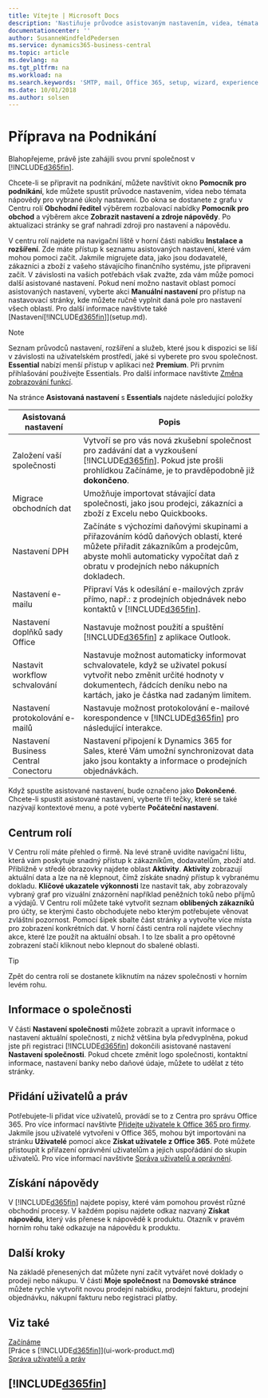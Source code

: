 ```yaml
---
title: Vítejte | Microsoft Docs
description: 'Nastiňuje průvodce asistovaným nastavením, videa, témata nápovědy a okna, které lze použít k přípravě na podnikání v Business Central.'
documentationcenter: ''
author: SusanneWindfeldPedersen
ms.service: dynamics365-business-central
ms.topic: article
ms.devlang: na
ms.tgt_pltfrm: na
ms.workload: na
ms.search.keywords: 'SMTP, mail, Office 365, setup, wizard, experience'
ms.date: 10/01/2018
ms.author: solsen
---
```

# <a name="getting-ready-for-doing-business"></a>Příprava na Podnikání
Blahopřejeme, právě jste zahájili svou první společnost v [!INCLUDE[d365fin](includes/d365fin_md.md)].

Chcete-li se připravit na podnikání, můžete navštívit okno **Pomocník pro podnikání**, kde můžete spustit průvodce nastavením, videa nebo témata nápovědy pro vybrané úkoly nastavení. Do okna se dostanete z grafu v Centru rolí **Obchodní ředitel** výběrem rozbalovací nabídky **Pomocník pro obchod** a výběrem akce **Zobrazit nastavení a zdroje nápovědy**. Po aktualizaci stránky se graf nahradí zdroji pro nastavení a nápovědu.

V centru rolí najdete na navigační liště v horní části nabídku **Instalace a rozšíření**. Zde máte přístup k seznamu asistovaných nastavení, které vám mohou pomoci začít. Jakmile migrujete data, jako jsou dodavatelé, zákazníci a zboží z vašeho stávajícího finančního systému, jste připraveni začít. V závislosti na vašich potřebách však zvažte, zda vám může pomoci další asistované nastavení. Pokud není možno nastavit oblast pomocí asistovaných nastavení, vyberte akci **Manuální nastavení** pro přístup na  nastavovací stránky, kde můžete ručně vyplnit daná pole pro nastavení všech oblastí. Pro další informace navštivte také [Nastavení[!INCLUDE[d365fin](includes/d365fin_md.md)]](setup.md).

> [!NOTE]  
>   Seznam průvodců nastavení, rozšíření a služeb, které jsou k dispozici se liší v závislosti na uživatelském prostředí, jaké si vyberete pro svou společnost. **Essential** nabízí menší přístup v aplikaci než **Premium**. Při prvním přihlašování používejte Essentials. Pro další informace navštivte [Změna zobrazování funkcí](ui-experiences.md).

Na stránce **Asistovaná nastavení** s **Essentials** najdete následující položky

| Asistovaná nastavení | Popis |
| --- | --- |
| Založení vaší společnosti |Vytvoří se pro vás nová zkušební společnost pro zadávání dat a vyzkoušení [!INCLUDE[d365fin](includes/d365fin_md.md)]. Pokud jste prošli prohlídkou Začínáme, je to pravděpodobně již **dokončeno**. |
| Migrace obchodních dat |Umožňuje importovat stávající data společnosti, jako jsou prodejci, zákazníci a zboží z Excelu nebo Quickbooks. |
| Nastavení DPH |Začínáte s výchozími daňovými skupinami a přiřazováním kódů daňových oblastí, které můžete přiřadit zákazníkům a prodejcům, abyste mohli automaticky vypočítat daň z obratu v prodejních nebo nákupních dokladech. |
| Nastavení e-mailu |Připraví Vás k odesílání e-mailových zpráv přímo, např.: z prodejních objednávek nebo kontaktů v [!INCLUDE[d365fin](includes/d365fin_md.md)]. |
| Nastavení doplňků sady Office |Nastavuje možnost použití a spuštění [!INCLUDE[d365fin](includes/d365fin_md.md)] z aplikace Outlook. |
| Nastavit workflow schvalování |Nastavuje možnost automaticky informovat schvalovatele, když se uživatel pokusí vytvořit nebo změnit určité hodnoty v dokumentech, řádcích deníku nebo na kartách, jako je částka nad zadaným limitem. |
| Nastavení protokolování e-mailů |Nastavuje možnost protokolování e-mailové korespondence v [!INCLUDE[d365fin](includes/d365fin_md.md)] pro následující interakce. |
| Nastavení Business Central Conectoru |Nastavení připojení k Dynamics 365 for Sales, které Vám umožní synchronizovat data jako jsou kontakty a informace o prodejních objednávkách. |

Když spustíte asistované nastavení, bude označeno jako **Dokončené**. Chcete-li spustit asistované nastavení, vyberte tři tečky, které se také nazývají kontextové menu, a poté vyberte **Počáteční nastavení**.

## <a name="role-center"></a>Centrum rolí
V Centru rolí máte přehled o firmě. Na levé straně uvidíte navigační lištu, která vám poskytuje snadný přístup k zákazníkům, dodavatelům, zboží atd. Přibližně v středě obrazovky najdete oblast **Aktivity**. **Aktivity** zobrazují aktuální data a lze na ně klepnout, čímž získáte snadný přístup k vybranému dokladu. **Klíčové ukazatele výkonnosti** lze nastavit tak, aby zobrazovaly vybraný graf pro vizuální znázornění například peněžních toků nebo příjmů a výdajů. V Centru rolí můžete také vytvořit seznam **oblíbených zákazníků** pro účty, se kterými často obchodujete nebo kterým potřebujete věnovat zvláštní pozornost.
Pomocí šipek sbalte část stránky a vytvořte více místa pro zobrazení konkrétních dat. V horní části centra rolí najdete všechny akce, které lze použít na aktuální obsah. I to lze sbalit a pro opětovné zobrazení stačí kliknout nebo klepnout do sbalené oblasti.

> [!TIP]  
> Zpět do centra rolí se dostanete kliknutím na název společnosti v horním levém rohu.

## <a name="company-information"></a>Informace o společnosti
V části **Nastavení společnosti** můžete zobrazit a upravit informace o nastavení aktuální společnosti, z nichž většina byla předvyplněna, pokud jste při registraci [!INCLUDE[d365fin](includes/d365fin_md.md)] dokončili asistované nastavení **Nastavení společnosti**. Pokud chcete změnit logo společnosti, kontaktní informace, nastavení banky nebo daňové údaje, můžete to udělat z této stránky.    

## <a name="adding-users-and-permissions"></a>Přidání uživatelů a práv
Potřebujete-li přidat více uživatelů, provádí se to z Centra pro správu Office 365. Pro více informací navštivte [Přidejte uživatele k Office 365 pro firmy](https://support.office.com/en-us/article/Add-users-to-Office-365-for-business-435ccec3-09dd-4587-9ebd-2f3cad6bc2bc). Jakmile jsou uživatelé vytvořeni v Office 365, mohou být importováni na stránku **Uživatelé** pomocí akce **Získat uživatele z Office 365**. Poté můžete přistoupit k přiřazení oprávnění uživatelům a jejich uspořádání do skupin uživatelů. Pro více informací navštivte [Správa uživatelů a oprávnění](ui-how-users-permissions.md).  

## <a name="getting-help"></a>Získání nápovědy
V [!INCLUDE[d365fin](includes/d365fin_md.md)] najdete popisy, které vám pomohou provést různé obchodní procesy. V každém popisu najdete odkaz nazvaný **Získat nápovědu**, který vás přenese k nápovědě k produktu. Otazník v pravém horním rohu také odkazuje na nápovědu k produktu.

## <a name="next-steps"></a>Další kroky
Na základě přenesených dat můžete nyní začít vytvářet nové doklady o prodeji nebo nákupu. V části **Moje společnost** na **Domovské stránce** můžete rychle vytvořit novou prodejní nabídku, prodejní fakturu, prodejní objednávku, nákupní fakturu nebo registraci platby.

## <a name="see-also"></a>Viz také
[Začínáme](product-get-started.md)  
[Práce s [!INCLUDE[d365fin](includes/d365fin_md.md)]](ui-work-product.md)  
[Správa uživatelů a práv](ui-how-users-permissions.md)

## [!INCLUDE[d365fin](includes/free_trial_md.md)]  
 
